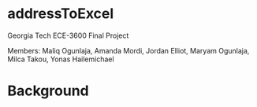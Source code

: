 # addressToExcel
Georgia Tech ECE-3600 Final Project

Members: Maliq Ogunlaja, Amanda Mordi, Jordan Elliot, Maryam Ogunlaja, Milca Takou, Yonas Hailemichael

# Background
